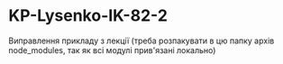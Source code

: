 # KP-Lysenko-IK-82-2

Виправлення прикладу з лекції (треба розпакувати в цю папку архів node_modules, так як всі модулі прив'язані локально)

